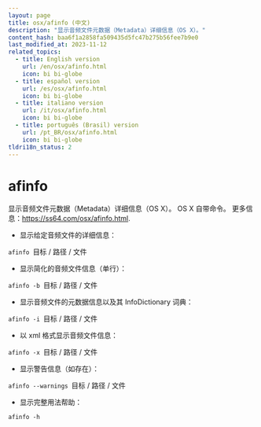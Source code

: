 ```yaml
---
layout: page
title: osx/afinfo (中文)
description: "显示音频文件元数据（Metadata）详细信息（OS X）。"
content_hash: baa6f1a2858fa509435d5fc47b275b56fee7b9e0
last_modified_at: 2023-11-12
related_topics:
  - title: English version
    url: /en/osx/afinfo.html
    icon: bi bi-globe
  - title: español version
    url: /es/osx/afinfo.html
    icon: bi bi-globe
  - title: italiano version
    url: /it/osx/afinfo.html
    icon: bi bi-globe
  - title: português (Brasil) version
    url: /pt_BR/osx/afinfo.html
    icon: bi bi-globe
tldri18n_status: 2
---
```

# afinfo

显示音频文件元数据（Metadata）详细信息（OS X）。
OS X 自带命令。
更多信息：<https://ss64.com/osx/afinfo.html>.

- 显示给定音频文件的详细信息：

`afinfo `<span class="tldr-var badge badge-pill bg-dark-lm bg-white-dm text-white-lm text-dark-dm font-weight-bold">目标 / 路径 / 文件</span>

- 显示简化的音频文件信息（单行）：

`afinfo -b `<span class="tldr-var badge badge-pill bg-dark-lm bg-white-dm text-white-lm text-dark-dm font-weight-bold">目标 / 路径 / 文件</span>

- 显示音频文件的元数据信息以及其 InfoDictionary 词典：

`afinfo -i `<span class="tldr-var badge badge-pill bg-dark-lm bg-white-dm text-white-lm text-dark-dm font-weight-bold">目标 / 路径 / 文件</span>

- 以 xml 格式显示音频文件信息：

`afinfo -x `<span class="tldr-var badge badge-pill bg-dark-lm bg-white-dm text-white-lm text-dark-dm font-weight-bold">目标 / 路径 / 文件</span>

- 显示警告信息（如存在）：

`afinfo --warnings `<span class="tldr-var badge badge-pill bg-dark-lm bg-white-dm text-white-lm text-dark-dm font-weight-bold">目标 / 路径 / 文件</span>

- 显示完整用法帮助：

`afinfo -h`
